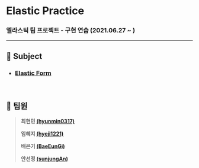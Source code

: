 # Elastic Practice
### 엘라스틱 팀 프로젝트 - 구현 연습 (2021.06.27 ~ )

---

## :notebook_with_decorative_cover: Subject

* ### [Elastic Form](https://github.com/sunjungAn/Elastic-Form)

<br>

## :notebook_with_decorative_cover: 팀원

> **최현민 [(hyunmin0317)](https://github.com/hyunmin0317?tab=repositories)**
>
> **임혜지 [(hyeji1221)](https://github.com/hyeji1221)**
>
> **배은기 [(BaeEunGi)](https://github.com/BaeEunGi)**
>
> **안선정 [(sunjungAn)](https://github.com/sunjungAn)**
